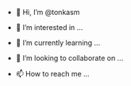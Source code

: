 - 👋 Hi, I’m @tonkasm

- 👀 I’m interested in ...
- 🌱 I’m currently learning ...
- 💞️ I’m looking to collaborate on ...
- 📫 How to reach me ...

<!---
tonkasm/tonkasm is a ✨ special ✨ repository because its `README.md` (this file) appears on your GitHub profile.
You can click the Preview link to take a look at your changes.
--->
